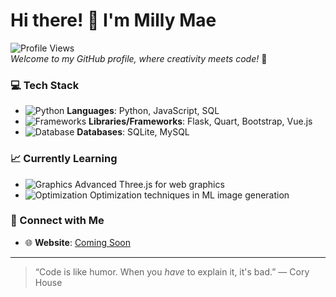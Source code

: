 # Hi there! 👋 I'm Milly Mae

![Profile Views](https://komarev.com/ghpvc/?username=superevilstockholm&color=blueviolet&style=flat-square)  
*Welcome to my GitHub profile, where creativity meets code!* 🚀

### 💻 Tech Stack
- ![Python](https://img.icons8.com/color/20/000000/python.png) **Languages**: Python, JavaScript, SQL
- ![Frameworks](https://img.icons8.com/color/20/000000/javascript.png) **Libraries/Frameworks**: Flask, Quart, Bootstrap, Vue.js
- ![Database](https://img.icons8.com/color/20/000000/database.png) **Databases**: SQLite, MySQL

### 📈 Currently Learning
- ![Graphics](https://img.icons8.com/color/20/000000/3d-view.png) Advanced Three.js for web graphics
- ![Optimization](https://img.icons8.com/color/20/000000/optimization.png) Optimization techniques in ML image generation

### 🤝 Connect with Me
- 🌐 **Website**: [Coming Soon](https://github.com)

---

> “Code is like humor. When you *have* to explain it, it's bad.” — Cory House
